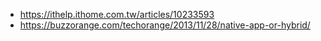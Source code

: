 * https://ithelp.ithome.com.tw/articles/10233593
* https://buzzorange.com/techorange/2013/11/28/native-app-or-hybrid/
